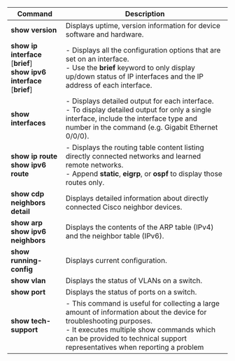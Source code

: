 
| **Command**                                                                 | **Description**                                                                                                                                                                                                                                  |
| --------------------------------------------------------------------------- | ------------------------------------------------------------------------------------------------------------------------------------------------------------------------------------------------------------------------------------------------ |
| **show version**                                                            | Displays uptime, version information for device software and hardware.                                                                                                                                                                           |
| **show ip interface** [**brief**]   <br>**show ipv6 interface** [**brief**] | - Displays all the configuration options that are set on an interface.<br>- Use the **brief** keyword to only display up/down status of IP interfaces and the IP address of each interface.                                                      |
| **show interfaces**                                                         | - Displays detailed output for each interface.<br>- To display detailed output for only a single interface, include the interface type and number in the command (e.g. Gigabit Ethernet 0/0/0).                                                  |
| **show ip route**  <br>**show ipv6 route**                                  | - Displays the routing table content listing directly connected networks and learned remote networks.<br>- Append **static**, **eigrp**, or **ospf** to display those routes only.                                                               |
| **show cdp neighbors detail**                                               | Displays detailed information about directly connected Cisco neighbor devices.                                                                                                                                                                   |
| **show arp**  <br>**show ipv6 neighbors**                                   | Displays the contents of the ARP table (IPv4) and the neighbor table (IPv6).                                                                                                                                                                     |
| **show running-config**                                                     | Displays current configuration.                                                                                                                                                                                                                  |
| **show vlan**                                                               | Displays the status of VLANs on a switch.                                                                                                                                                                                                        |
| **show port**                                                               | Displays the status of ports on a switch.                                                                                                                                                                                                        |
| **show tech-support**                                                       | - This command is useful for collecting a large amount of information about the device for troubleshooting purposes.<br>- It executes multiple show commands which can be provided to technical support representatives when reporting a problem |